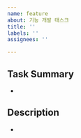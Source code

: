 ```yaml
---
name: feature
about: 기능 개발 태스크
title: ''
labels: ''
assignees: ''

---
```


## Task Summary
- 

## Description
-
